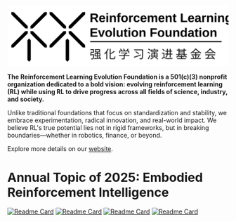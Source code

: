 <img src="https://github.com/RLE-Foundation/.github/blob/main/profile/full.svg">

**The ​​Reinforcement Learning Evolution Foundation is a 501(c)(3) nonprofit organization dedicated to a bold vision: ​​evolving reinforcement learning (RL) while using RL to drive progress across all fields of science, industry, and society.​**

Unlike traditional foundations that focus on standardization and stability, ​​we embrace experimentation, radical innovation, and real-world impact.​​ We believe RL's true potential lies not in rigid frameworks, but in ​​breaking boundaries​​—whether in robotics, finance, or beyond.

Explore more details on our [website](https://rlevolution.org/).

# **Annual Topic of 2025: Embodied Reinforcement Intelligence**



[![Readme Card](https://github-readme-stats.vercel.app/api/pin/?username=rle-foundation&repo=rlexplore&show_owner=false)](https://github.com/RLE-Foundation/RLeXplore)
[![Readme Card](https://github-readme-stats.vercel.app/api/pin/?username=rle-foundation&repo=Plasticine&show_owner=false)](https://github.com/RLE-Foundation/Plasticine)
[![Readme Card](https://github-readme-stats.vercel.app/api/pin/?username=rle-foundation&repo=rllte&show_owner=false)](https://github.com/RLE-Foundation/rllte)
[![Readme Card](https://github-readme-stats.vercel.app/api/pin/?username=rle-foundation&repo=LS-Imagine&show_owner=false)](https://github.com/RLE-Foundation/LS-Imagine)
